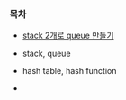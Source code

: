 ### 목차

- [stack 2개로 queue 만들기](./DataStructure/make_queue_by_stack.md)

- stack, queue
- hash table, hash function
-

